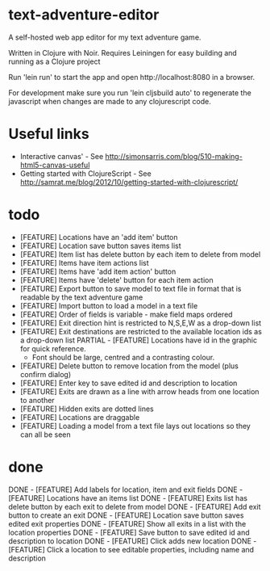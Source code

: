 text-adventure-editor
=====================

A self-hosted web app editor for my text adventure game.

Written in Clojure with Noir. Requires Leiningen for easy building and running as a Clojure project

Run 'lein run' to start the app and open http://localhost:8080 in a browser.

For development make sure you run 'lein cljsbuild auto' to regenerate the javascript when 
changes are made to any clojurescript code.

Useful links
============

- Interactive canvas' - See http://simonsarris.com/blog/510-making-html5-canvas-useful
- Getting started with ClojureScript - See http://samrat.me/blog/2012/10/getting-started-with-clojurescript/

todo
====

- [FEATURE] Locations have an 'add item' button
- [FEATURE] Location save button saves items list
- [FEATURE] Item list has delete button by each item to delete from model
- [FEATURE] Items have item actions list
- [FEATURE] Items have 'add item action' button
- [FEATURE] Items have 'delete' button for each item action
- [FEATURE] Export button to save model to text file in format that is readable by the text adventure game
- [FEATURE] Import button to load a model in a text file
- [FEATURE] Order of fields is variable - make field maps ordered
- [FEATURE] Exit direction hint is restricted to N,S,E,W as a drop-down list
- [FEATURE] Exit destinations are restricted to the available location ids as a drop-down list
PARTIAL - [FEATURE] Locations have id in the graphic for quick reference.
  - Font should be large, centred and a contrasting colour.
- [FEATURE] Delete button to remove location from the model (plus confirm dialog)
- [FEATURE] Enter key to save edited id and description to location
- [FEATURE] Exits are drawn as a line with arrow heads from one location to another
- [FEATURE] Hidden exits are dotted lines
- [FEATURE] Locations are draggable 
- [FEATURE] Loading a model from a text file lays out locations so they can all be seen

done
====

DONE - [FEATURE] Add labels for location, item and exit fields
DONE - [FEATURE] Locations have an items list
DONE - [FEATURE] Exits list has delete button by each exit to delete from model
DONE - [FEATURE] Add exit button to create an exit
DONE - [FEATURE] Location save button saves edited exit properties
DONE - [FEATURE] Show all exits in a list with the location properties
DONE - [FEATURE] Save button to save edited id and description to location
DONE - [FEATURE] Click adds new location
DONE - [FEATURE] Click a location to see editable properties, including name and description
